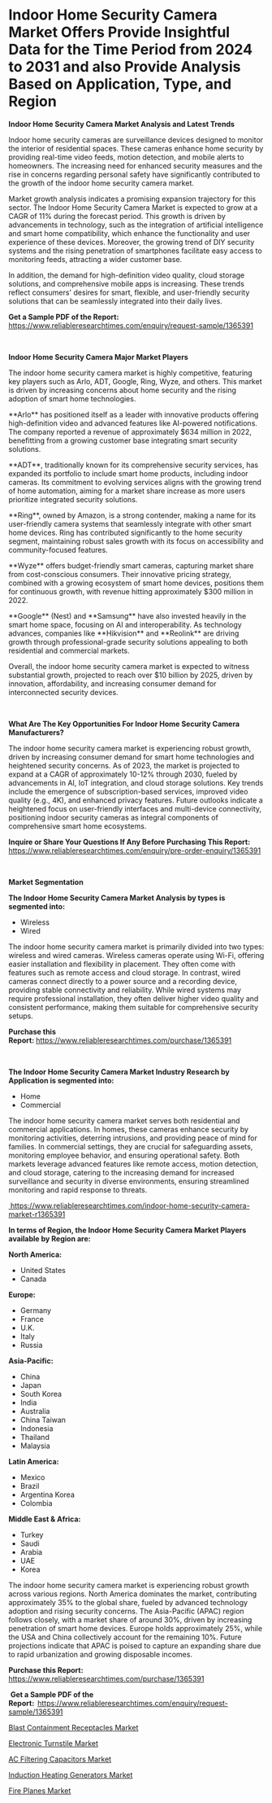<p><h1>Indoor Home Security Camera Market Offers Provide Insightful Data for the Time Period from 2024 to 2031 and also Provide Analysis Based on Application, Type, and Region</h1></p><p><strong>Indoor Home Security Camera Market Analysis and Latest Trends</strong></p>
<p><p>Indoor home security cameras are surveillance devices designed to monitor the interior of residential spaces. These cameras enhance home security by providing real-time video feeds, motion detection, and mobile alerts to homeowners. The increasing need for enhanced security measures and the rise in concerns regarding personal safety have significantly contributed to the growth of the indoor home security camera market.</p><p>Market growth analysis indicates a promising expansion trajectory for this sector. The Indoor Home Security Camera Market is expected to grow at a CAGR of 11% during the forecast period. This growth is driven by advancements in technology, such as the integration of artificial intelligence and smart home compatibility, which enhance the functionality and user experience of these devices. Moreover, the growing trend of DIY security systems and the rising penetration of smartphones facilitate easy access to monitoring feeds, attracting a wider customer base. </p><p>In addition, the demand for high-definition video quality, cloud storage solutions, and comprehensive mobile apps is increasing. These trends reflect consumers' desires for smart, flexible, and user-friendly security solutions that can be seamlessly integrated into their daily lives.</p></p>
<p><strong>Get a Sample PDF of the Report:&nbsp;</strong> <a href="https://www.reliableresearchtimes.com/enquiry/request-sample/1365391?utm_campaign=1626&utm_medium=2&utm_source=Github&utm_content=ia&utm_term=18102024&utm_id=indoor-home-security-camera">https://www.reliableresearchtimes.com/enquiry/request-sample/1365391</a></p>
<p>&nbsp;</p>
<p><strong>Indoor Home Security Camera Major Market Players</strong></p>
<p><p>The indoor home security camera market is highly competitive, featuring key players such as Arlo, ADT, Google, Ring, Wyze, and others. This market is driven by increasing concerns about home security and the rising adoption of smart home technologies. </p><p>**Arlo** has positioned itself as a leader with innovative products offering high-definition video and advanced features like AI-powered notifications. The company reported a revenue of approximately $634 million in 2022, benefitting from a growing customer base integrating smart security solutions.</p><p>**ADT**, traditionally known for its comprehensive security services, has expanded its portfolio to include smart home products, including indoor cameras. Its commitment to evolving services aligns with the growing trend of home automation, aiming for a market share increase as more users prioritize integrated security solutions.</p><p>**Ring**, owned by Amazon, is a strong contender, making a name for its user-friendly camera systems that seamlessly integrate with other smart home devices. Ring has contributed significantly to the home security segment, maintaining robust sales growth with its focus on accessibility and community-focused features.</p><p>**Wyze** offers budget-friendly smart cameras, capturing market share from cost-conscious consumers. Their innovative pricing strategy, combined with a growing ecosystem of smart home devices, positions them for continuous growth, with revenue hitting approximately $300 million in 2022.</p><p>**Google** (Nest) and **Samsung** have also invested heavily in the smart home space, focusing on AI and interoperability. As technology advances, companies like **Hikvision** and **Reolink** are driving growth through professional-grade security solutions appealing to both residential and commercial markets.</p><p>Overall, the indoor home security camera market is expected to witness substantial growth, projected to reach over $10 billion by 2025, driven by innovation, affordability, and increasing consumer demand for interconnected security devices.</p></p>
<p>&nbsp;</p>
<p><strong>What Are The Key Opportunities For Indoor Home Security Camera Manufacturers?</strong></p>
<p><p>The indoor home security camera market is experiencing robust growth, driven by increasing consumer demand for smart home technologies and heightened security concerns. As of 2023, the market is projected to expand at a CAGR of approximately 10-12% through 2030, fueled by advancements in AI, IoT integration, and cloud storage solutions. Key trends include the emergence of subscription-based services, improved video quality (e.g., 4K), and enhanced privacy features. Future outlooks indicate a heightened focus on user-friendly interfaces and multi-device connectivity, positioning indoor security cameras as integral components of comprehensive smart home ecosystems.</p></p>
<p><strong>Inquire or Share Your Questions If Any Before Purchasing This Report:</strong> <a href="https://www.reliableresearchtimes.com/enquiry/pre-order-enquiry/1365391?utm_campaign=1626&utm_medium=2&utm_source=Github&utm_content=ia&utm_term=18102024&utm_id=indoor-home-security-camera">https://www.reliableresearchtimes.com/enquiry/pre-order-enquiry/1365391</a></p>
<p>&nbsp;</p>
<p><strong>Market Segmentation</strong></p>
<p><strong>The Indoor Home Security Camera Market Analysis by types is segmented into:</strong></p>
<p><ul><li>Wireless</li><li>Wired</li></ul></p>
<p><p>The indoor home security camera market is primarily divided into two types: wireless and wired cameras. Wireless cameras operate using Wi-Fi, offering easier installation and flexibility in placement. They often come with features such as remote access and cloud storage. In contrast, wired cameras connect directly to a power source and a recording device, providing stable connectivity and reliability. While wired systems may require professional installation, they often deliver higher video quality and consistent performance, making them suitable for comprehensive security setups.</p></p>
<p><strong>Purchase this Report:&nbsp;</strong><a href="https://www.reliableresearchtimes.com/purchase/1365391?utm_campaign=1626&utm_medium=2&utm_source=Github&utm_content=ia&utm_term=18102024&utm_id=indoor-home-security-camera">https://www.reliableresearchtimes.com/purchase/1365391</a></p>
<p>&nbsp;</p>
<p><strong>The Indoor Home Security Camera Market Industry Research by Application is segmented into:</strong></p>
<p><ul><li>Home</li><li>Commercial</li></ul></p>
<p><p>The indoor home security camera market serves both residential and commercial applications. In homes, these cameras enhance security by monitoring activities, deterring intrusions, and providing peace of mind for families. In commercial settings, they are crucial for safeguarding assets, monitoring employee behavior, and ensuring operational safety. Both markets leverage advanced features like remote access, motion detection, and cloud storage, catering to the increasing demand for increased surveillance and security in diverse environments, ensuring streamlined monitoring and rapid response to threats.</p></p>
<p><a href="https://www.reliableresearchtimes.com/indoor-home-security-camera-market-r1365391?utm_campaign=1626&utm_medium=2&utm_source=Github&utm_content=ia&utm_term=18102024&utm_id=indoor-home-security-camera">&nbsp;https://www.reliableresearchtimes.com/indoor-home-security-camera-market-r1365391</a></p>
<p><strong>In terms of Region, the Indoor Home Security Camera Market Players available by Region are:</strong></p>
<p>
    <p> <strong> North America: </strong>
        <ul>
            <li>United States</li>
            <li>Canada</li>
        </ul>
        </p> 
    <p> <strong> Europe: </strong>
        <ul>
            <li>Germany</li>
            <li>France</li>
            <li>U.K.</li>
            <li>Italy</li>
            <li>Russia</li>
        </ul>
        </p> 
    <p> <strong> Asia-Pacific: </strong>
        <ul>
            <li>China</li>
            <li>Japan</li>
            <li>South Korea</li>
            <li>India</li>
            <li>Australia</li>
            <li>China Taiwan</li>
            <li>Indonesia</li>
            <li>Thailand</li>
            <li>Malaysia</li>
        </ul>
        </p> 
    <p> <strong> Latin America: </strong>
        <ul>
            <li>Mexico</li>
            <li>Brazil</li>
            <li>Argentina Korea</li>
            <li>Colombia</li>
        </ul>
        </p> 
    <p> <strong> Middle East & Africa: </strong>
        <ul>
            <li>Turkey</li>
            <li>Saudi</li>
            <li>Arabia</li>
            <li>UAE</li>
            <li>Korea</li>
        </ul>
    </p>
    </p>
<p><p>The indoor home security camera market is experiencing robust growth across various regions. North America dominates the market, contributing approximately 35% to the global share, fueled by advanced technology adoption and rising security concerns. The Asia-Pacific (APAC) region follows closely, with a market share of around 30%, driven by increasing penetration of smart home devices. Europe holds approximately 25%, while the USA and China collectively account for the remaining 10%. Future projections indicate that APAC is poised to capture an expanding share due to rapid urbanization and growing disposable incomes.</p></p>
<p><strong>Purchase this Report: </strong><a href="https://www.reliableresearchtimes.com/purchase/1365391?utm_campaign=1626&utm_medium=2&utm_source=Github&utm_content=ia&utm_term=18102024&utm_id=indoor-home-security-camera">https://www.reliableresearchtimes.com/purchase/1365391</a></p>
<p>&nbsp;<strong>Get a Sample PDF of the Report:&nbsp;&nbsp;</strong><a href="https://www.reliableresearchtimes.com/enquiry/request-sample/1365391?utm_campaign=1626&utm_medium=2&utm_source=Github&utm_content=ia&utm_term=18102024&utm_id=indoor-home-security-camera">https://www.reliableresearchtimes.com/enquiry/request-sample/1365391</a></p>
<p><strong></strong></p>
<p><p><a href="https://www.linkedin.com/pulse/regulatory-landscape-its-influence-global-blast-containment-b2adc?utm_campaign=1626&utm_medium=2&utm_source=Github&utm_content=ia&utm_term=18102024&utm_id=indoor-home-security-camera">Blast Containment Receptacles Market</a></p><p><a href="https://www.linkedin.com/pulse/competitive-intelligence-electronic-turnstile-market-key-players-d8lrc?utm_campaign=1626&utm_medium=2&utm_source=Github&utm_content=ia&utm_term=18102024&utm_id=indoor-home-security-camera">Electronic Turnstile Market</a></p><p><a href="https://www.linkedin.com/pulse/ac-filtering-capacitors-market-refracting-trends-consumer-dnace?utm_campaign=1626&utm_medium=2&utm_source=Github&utm_content=ia&utm_term=18102024&utm_id=indoor-home-security-camera">AC Filtering Capacitors Market</a></p><p><a href="https://www.linkedin.com/pulse/top-trends-transforming-induction-heating-generators-market-kgwcc?utm_campaign=1626&utm_medium=2&utm_source=Github&utm_content=ia&utm_term=18102024&utm_id=indoor-home-security-camera">Induction Heating Generators Market</a></p><p><a href="https://www.linkedin.com/pulse/in-depth-fire-planes-market-review-size-share-44cagr-growth-djwtc?utm_campaign=1626&utm_medium=2&utm_source=Github&utm_content=ia&utm_term=18102024&utm_id=indoor-home-security-camera">Fire Planes Market</a></p></p>